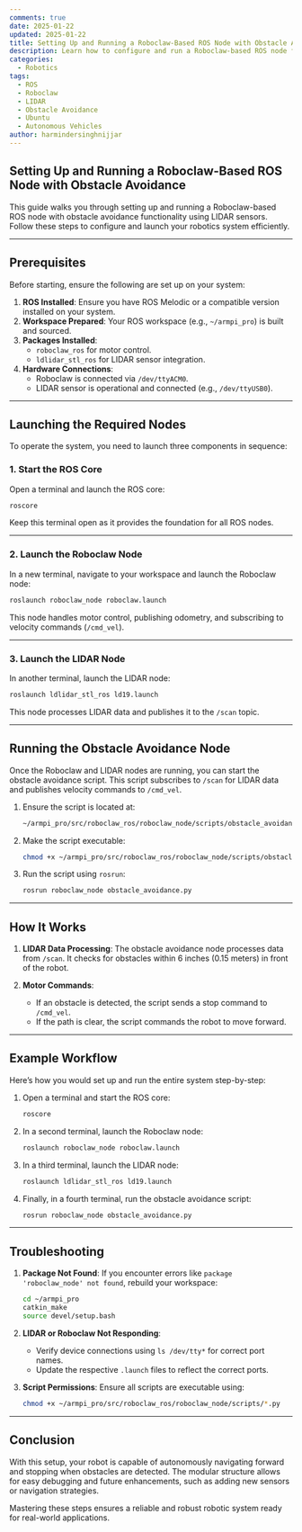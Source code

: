 ```yaml
---
comments: true
date: 2025-01-22
updated: 2025-01-22
title: Setting Up and Running a Roboclaw-Based ROS Node with Obstacle Avoidance
description: Learn how to configure and run a Roboclaw-based ROS node for your robotics project, integrating motor control and obstacle avoidance using LIDAR sensors.
categories:
  - Robotics
tags:
  - ROS
  - Roboclaw
  - LIDAR
  - Obstacle Avoidance
  - Ubuntu
  - Autonomous Vehicles
author: harmindersinghnijjar
---
```


## Setting Up and Running a Roboclaw-Based ROS Node with Obstacle Avoidance

This guide walks you through setting up and running a Roboclaw-based ROS node with obstacle avoidance functionality using LIDAR sensors. Follow these steps to configure and launch your robotics system efficiently.

---

## Prerequisites

Before starting, ensure the following are set up on your system:

1. **ROS Installed**: Ensure you have ROS Melodic or a compatible version installed on your system.
2. **Workspace Prepared**: Your ROS workspace (e.g., `~/armpi_pro`) is built and sourced.
3. **Packages Installed**:
   - `roboclaw_ros` for motor control.
   - `ldlidar_stl_ros` for LIDAR sensor integration.
4. **Hardware Connections**:
   - Roboclaw is connected via `/dev/ttyACM0`.
   - LIDAR sensor is operational and connected (e.g., `/dev/ttyUSB0`).

---

## Launching the Required Nodes

To operate the system, you need to launch three components in sequence:

### 1. **Start the ROS Core**

Open a terminal and launch the ROS core:

```bash
roscore
```

Keep this terminal open as it provides the foundation for all ROS nodes.

---

### 2. **Launch the Roboclaw Node**

In a new terminal, navigate to your workspace and launch the Roboclaw node:

```bash
roslaunch roboclaw_node roboclaw.launch
```

This node handles motor control, publishing odometry, and subscribing to velocity commands (`/cmd_vel`).

---

### 3. **Launch the LIDAR Node**

In another terminal, launch the LIDAR node:

```bash
roslaunch ldlidar_stl_ros ld19.launch
```

This node processes LIDAR data and publishes it to the `/scan` topic.

---

## Running the Obstacle Avoidance Node

Once the Roboclaw and LIDAR nodes are running, you can start the obstacle avoidance script. This script subscribes to `/scan` for LIDAR data and publishes velocity commands to `/cmd_vel`.

1. Ensure the script is located at:
   ```bash
   ~/armpi_pro/src/roboclaw_ros/roboclaw_node/scripts/obstacle_avoidance.py
   ```

2. Make the script executable:
   ```bash
   chmod +x ~/armpi_pro/src/roboclaw_ros/roboclaw_node/scripts/obstacle_avoidance.py
   ```

3. Run the script using `rosrun`:
   ```bash
   rosrun roboclaw_node obstacle_avoidance.py
   ```

---

## How It Works

1. **LIDAR Data Processing**:
   The obstacle avoidance node processes data from `/scan`. It checks for obstacles within 6 inches (0.15 meters) in front of the robot.
   
2. **Motor Commands**:
   - If an obstacle is detected, the script sends a stop command to `/cmd_vel`.
   - If the path is clear, the script commands the robot to move forward.

---

## Example Workflow

Here’s how you would set up and run the entire system step-by-step:

1. Open a terminal and start the ROS core:
   ```bash
   roscore
   ```

2. In a second terminal, launch the Roboclaw node:
   ```bash
   roslaunch roboclaw_node roboclaw.launch
   ```

3. In a third terminal, launch the LIDAR node:
   ```bash
   roslaunch ldlidar_stl_ros ld19.launch
   ```

4. Finally, in a fourth terminal, run the obstacle avoidance script:
   ```bash
   rosrun roboclaw_node obstacle_avoidance.py
   ```

---

## Troubleshooting

1. **Package Not Found**:
   If you encounter errors like `package 'roboclaw_node' not found`, rebuild your workspace:
   ```bash
   cd ~/armpi_pro
   catkin_make
   source devel/setup.bash
   ```

2. **LIDAR or Roboclaw Not Responding**:
   - Verify device connections using `ls /dev/tty*` for correct port names.
   - Update the respective `.launch` files to reflect the correct ports.

3. **Script Permissions**:
   Ensure all scripts are executable using:
   ```bash
   chmod +x ~/armpi_pro/src/roboclaw_ros/roboclaw_node/scripts/*.py
   ```

---

## Conclusion

With this setup, your robot is capable of autonomously navigating forward and stopping when obstacles are detected. The modular structure allows for easy debugging and future enhancements, such as adding new sensors or navigation strategies.

Mastering these steps ensures a reliable and robust robotic system ready for real-world applications.